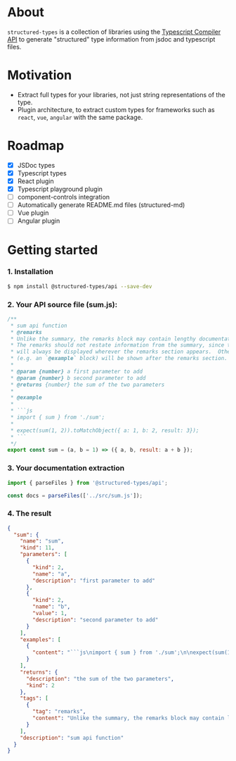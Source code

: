 # About

`structured-types` is a collection of libraries using the [Typescript Compiler API](https://github.com/Microsoft/TypeScript/wiki/Using-the-Compiler-API) to generate "structured" type information from jsdoc and typescript files.

# Motivation

- Extract full types for your libraries, not just string representations of the type.
- Plugin architecture, to extract custom types for frameworks such as `react`, `vue`, `angular` with the same package.

# Roadmap

- [x] JSDoc types
- [x] Typescript types
- [x] React plugin
- [x] Typescript playground plugin
- [ ] component-controls integration
- [ ] Automatically generate README.md files (structured-md)
- [ ] Vue plugin
- [ ] Angular plugin

# Getting started

### 1. Installation

```bash
$ npm install @structured-types/api --save-dev
```

### 2. Your API source file (sum.js):

````js
/**
 * sum api function
 * @remarks
 * Unlike the summary, the remarks block may contain lengthy documentation content.
 * The remarks should not restate information from the summary, since the summary section
 * will always be displayed wherever the remarks section appears.  Other sections
 * (e.g. an `@example` block) will be shown after the remarks section.
 *
 * @param {number} a first parameter to add
 * @param {number} b second parameter to add
 * @returns {number} the sum of the two parameters
 *
 * @example
 *
 * ```js
 * import { sum } from './sum';
 *
 * expect(sum(1, 2)).toMatchObject({ a: 1, b: 2, result: 3});
 * ```
 */
export const sum = (a, b = 1) => ({ a, b, result: a + b });
````

### 3. Your documentation extraction

```ts
import { parseFiles } from '@structured-types/api';

const docs = parseFiles(['../src/sum.js']);
```

### 4. The result

````json
{
  "sum": {
    "name": "sum",
    "kind": 11,
    "parameters": [
      {
        "kind": 2,
        "name": "a",
        "description": "first parameter to add"
      },
      {
        "kind": 2,
        "name": "b",
        "value": 1,
        "description": "second parameter to add"
      }
    ],
    "examples": [
      {
        "content": "```js\nimport { sum } from './sum';\n\nexpect(sum(1, 2)).toMatchObject({ a: 1, b: 2, result: 3});\n```"
      }
    ],
    "returns": {
      "description": "the sum of the two parameters",
      "kind": 2
    },
    "tags": [
      {
        "tag": "remarks",
        "content": "Unlike the summary, the remarks block may contain lengthy documentation content.\nThe remarks should not restate information from the summary, since the summary section\nwill always be displayed wherever the remarks section appears.  Other sections\n(e.g. an `@example` block) will be shown after the remarks section."
      }
    ],
    "description": "sum api function"
  }
}
````
